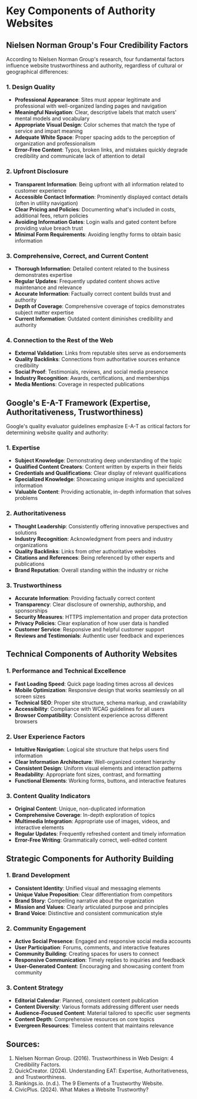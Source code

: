 # Key Components of Authority Websites

## Nielsen Norman Group's Four Credibility Factors

According to Nielsen Norman Group's research, four fundamental factors influence website trustworthiness and authority, regardless of cultural or geographical differences:

### 1. Design Quality

- **Professional Appearance**: Sites must appear legitimate and professional with well-organized landing pages and navigation
- **Meaningful Navigation**: Clear, descriptive labels that match users' mental models and vocabulary
- **Appropriate Visual Design**: Color schemes that match the type of service and impart meaning
- **Adequate White Space**: Proper spacing adds to the perception of organization and professionalism
- **Error-Free Content**: Typos, broken links, and mistakes quickly degrade credibility and communicate lack of attention to detail

### 2. Upfront Disclosure

- **Transparent Information**: Being upfront with all information related to customer experience
- **Accessible Contact Information**: Prominently displayed contact details (often in utility navigation)
- **Clear Pricing and Policies**: Documenting what's included in costs, additional fees, return policies
- **Avoiding Information Gates**: Login walls and gated content before providing value breach trust
- **Minimal Form Requirements**: Avoiding lengthy forms to obtain basic information

### 3. Comprehensive, Correct, and Current Content

- **Thorough Information**: Detailed content related to the business demonstrates expertise
- **Regular Updates**: Frequently updated content shows active maintenance and relevance
- **Accurate Information**: Factually correct content builds trust and authority
- **Depth of Coverage**: Comprehensive coverage of topics demonstrates subject matter expertise
- **Current Information**: Outdated content diminishes credibility and authority

### 4. Connection to the Rest of the Web

- **External Validation**: Links from reputable sites serve as endorsements
- **Quality Backlinks**: Connections from authoritative sources enhance credibility
- **Social Proof**: Testimonials, reviews, and social media presence
- **Industry Recognition**: Awards, certifications, and memberships
- **Media Mentions**: Coverage in respected publications

## Google's E-A-T Framework (Expertise, Authoritativeness, Trustworthiness)

Google's quality evaluator guidelines emphasize E-A-T as critical factors for determining website quality and authority:

### 1. Expertise

- **Subject Knowledge**: Demonstrating deep understanding of the topic
- **Qualified Content Creators**: Content written by experts in their fields
- **Credentials and Qualifications**: Clear display of relevant qualifications
- **Specialized Knowledge**: Showcasing unique insights and specialized information
- **Valuable Content**: Providing actionable, in-depth information that solves problems

### 2. Authoritativeness

- **Thought Leadership**: Consistently offering innovative perspectives and solutions
- **Industry Recognition**: Acknowledgment from peers and industry organizations
- **Quality Backlinks**: Links from other authoritative websites
- **Citations and References**: Being referenced by other experts and publications
- **Brand Reputation**: Overall standing within the industry or niche

### 3. Trustworthiness

- **Accurate Information**: Providing factually correct content
- **Transparency**: Clear disclosure of ownership, authorship, and sponsorships
- **Security Measures**: HTTPS implementation and proper data protection
- **Privacy Policies**: Clear explanation of how user data is handled
- **Customer Service**: Responsive and helpful customer support
- **Reviews and Testimonials**: Authentic user feedback and experiences

## Technical Components of Authority Websites

### 1. Performance and Technical Excellence

- **Fast Loading Speed**: Quick page loading times across all devices
- **Mobile Optimization**: Responsive design that works seamlessly on all screen sizes
- **Technical SEO**: Proper site structure, schema markup, and crawlability
- **Accessibility**: Compliance with WCAG guidelines for all users
- **Browser Compatibility**: Consistent experience across different browsers

### 2. User Experience Factors

- **Intuitive Navigation**: Logical site structure that helps users find information
- **Clear Information Architecture**: Well-organized content hierarchy
- **Consistent Design**: Uniform visual elements and interaction patterns
- **Readability**: Appropriate font sizes, contrast, and formatting
- **Functional Elements**: Working forms, buttons, and interactive features

### 3. Content Quality Indicators

- **Original Content**: Unique, non-duplicated information
- **Comprehensive Coverage**: In-depth exploration of topics
- **Multimedia Integration**: Appropriate use of images, videos, and interactive elements
- **Regular Updates**: Frequently refreshed content and timely information
- **Error-Free Writing**: Grammatically correct, well-edited content

## Strategic Components for Authority Building

### 1. Brand Development

- **Consistent Identity**: Unified visual and messaging elements
- **Unique Value Proposition**: Clear differentiation from competitors
- **Brand Story**: Compelling narrative about the organization
- **Mission and Values**: Clearly articulated purpose and principles
- **Brand Voice**: Distinctive and consistent communication style

### 2. Community Engagement

- **Active Social Presence**: Engaged and responsive social media accounts
- **User Participation**: Forums, comments, and interactive features
- **Community Building**: Creating spaces for users to connect
- **Responsive Communication**: Timely replies to inquiries and feedback
- **User-Generated Content**: Encouraging and showcasing content from community

### 3. Content Strategy

- **Editorial Calendar**: Planned, consistent content publication
- **Content Diversity**: Various formats addressing different user needs
- **Audience-Focused Content**: Material tailored to specific user segments
- **Content Depth**: Comprehensive resources on core topics
- **Evergreen Resources**: Timeless content that maintains relevance

## Sources:
1. Nielsen Norman Group. (2016). Trustworthiness in Web Design: 4 Credibility Factors.
2. QuickCreator. (2024). Understanding EAT: Expertise, Authoritativeness, and Trustworthiness.
3. Rankings.io. (n.d.). The 9 Elements of a Trustworthy Website.
4. CivicPlus. (2024). What Makes a Website Trustworthy?
